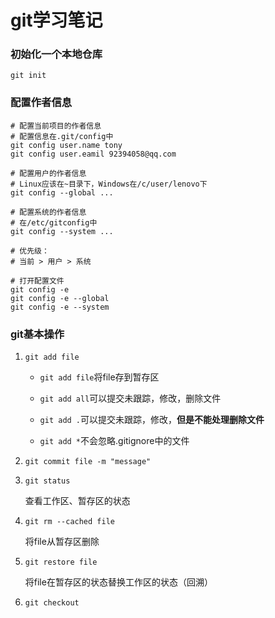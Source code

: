 # git学习笔记
### 初始化一个本地仓库
```
git init
```
### 配置作者信息
```
# 配置当前项目的作者信息
# 配置信息在.git/config中
git config user.name tony
git config user.eamil 92394058@qq.com

# 配置用户的作者信息
# Linux应该在~目录下，Windows在/c/user/lenovo下
git config --global ...

# 配置系统的作者信息
# 在/etc/gitconfig中
git config --system ...

# 优先级：
# 当前 > 用户 > 系统

# 打开配置文件
git config -e
git config -e --global
git config -e --system
```
### git基本操作
1. `git add file`
    
    - `git add file`将file存到暂存区
    
    - `git add all`可以提交未跟踪，修改，删除文件
    
    - `git add .`可以提交未跟踪，修改，**但是不能处理删除文件**
    
    - `git add *`不会忽略.gitignore中的文件
2. `git commit file -m "message"`
3. `git status`

    查看工作区、暂存区的状态
4. `git rm --cached file`
    
    将file从暂存区删除
5. `git restore file`

    将file在暂存区的状态替换工作区的状态（回溯）
6. `git checkout`